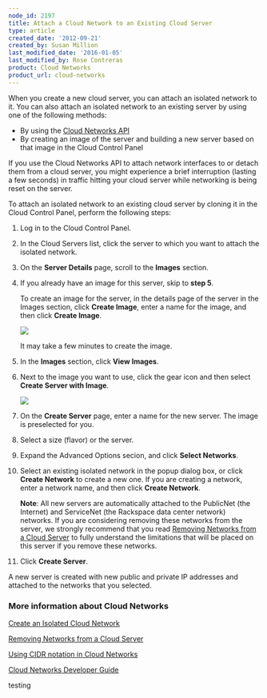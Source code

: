 ```yaml
---
node_id: 2197
title: Attach a Cloud Network to an Existing Cloud Server
type: article
created_date: '2012-09-21'
created_by: Susan Million
last_modified_date: '2016-01-05'
last_modified_by: Rose Contreras
product: Cloud Networks
product_url: cloud-networks
---
```


When you create a new cloud server, you can attach an isolated network
to it. You can also attach an isolated network to an existing server by
using one of the following methods:

-   By using the [Cloud Networks API](https://developer.rackspace.com/docs/cloud-networks/v2/developer-guide/)
-   By creating an image of the server and building a new server based
    on that image in the Cloud Control Panel

If you use the Cloud Networks API to attach network interfaces to or
detach them from a cloud server, you might experience a brief
interruption (lasting a few seconds) in traffic hitting your cloud
server while networking is being reset on the server.

To attach an isolated network to an existing cloud server by cloning it
in the Cloud Control Panel, perform the following steps:

1.  Log in to the Cloud Control Panel.
2.  In the Cloud Servers list, click the server to which you want to
    attach the isolated network.
3.  On the **Server Details** page, scroll to the **Images** section.
4.  If you already have an image for this server, skip to **step 5**.

    To create an image for the server, in the details page of the server in the Images section, click **Create Image**, enter a name for the image, and then click **Create Image**.

    ![](https://8026b2e3760e2433679c-fffceaebb8c6ee053c935e8915a3fbe7.ssl.cf2.rackcdn.com/field/image/2197-1.png)

    It may take a few minutes to create the image.

5.  In the **Images** section, click **View Images**.
6.  Next to the image you want to use, click the gear icon and then
    select **Create Server with Image**.

    ![](https://8026b2e3760e2433679c-fffceaebb8c6ee053c935e8915a3fbe7.ssl.cf2.rackcdn.com/field/image/Create%20Server%20from%20Image%20for%20Cloud%20Networks_1.png)

7.  On the **Create Server** page, enter a name for the new server. The
    image is preselected for you.
8.  Select a size (flavor) or the server.
9.  Expand the Advanced Options secion, and click **Select Networks**.
10. Select an existing isolated network in the popup dialog box, or
    click **Create Network** to create a new one. If you are creating a
    network, enter a network name, and then click **Create Network**.

    **Note**: All new servers are automatically attached to the PublicNet (the Internet) and ServiceNet (the Rackspace data center network) networks. If you are considering removing these networks from the server, we strongly recommend that you read [Removing Networks from a Cloud Server](/how-to/removing-networks-from-a-cloud-server) to fully understand the limitations that will be placed on this server if you remove these networks.

11. Click **Create Server**.

A new server is created with new public and private IP addresses and
attached to the networks that you selected.

### More information about Cloud Networks

[Create an Isolated Cloud Network](/how-to/create-an-isolated-cloud-network-and-attach-it-to-a-server)

[Removing Networks from a Cloud Server](/how-to/removing-networks-from-a-cloud-server)

[Using CIDR notation in Cloud Networks](/how-to/using-cidr-notation-in-cloud-networks)

[Cloud Networks Developer Guide](https://developer.rackspace.com/docs/cloud-networks/v2/developer-guide/)

testing 
